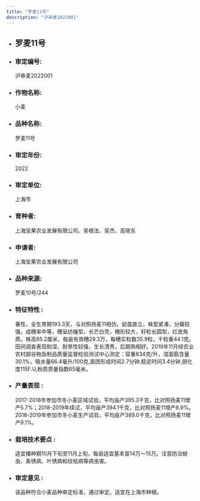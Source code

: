 ```yaml
---
title: "罗麦11号"
description: "沪审麦2022001"
---
```

* ## 罗麦11号
* ###  审定编号:  
   沪审麦2022001

*  ### 作物名称:  
   小麦

*   ###  品种名称: 
    罗麦11号

*   ### 审定年份: 
    2022

*   ### 审定单位:  
    上海市

*   ### 育种者:  
    上海宝果农业发展有限公司、吴根法、吴杰、高晓东

*   ### 申请者:  
    上海宝果农业发展有限公司

*   ### 品种来源:  
    罗麦10号/244

*   ### 特征特性 : 
    春性，全生育期193.3天，与对照扬麦11相仿。幼苗直立，株型紧凑，分蘖较强，成穗率中等，穗呈纺锤型，长芒白壳，穗形较大，籽粒长圆型，红皮角质。株高85.2厘米，每亩有效穗29.3万，每穗实粒数35.9粒，千粒重44.1克。田间调查表现耐湿、耐旱性较强，生长清秀，后期熟相好。2019年11月经农业农村部谷物及制品质量监督检验测试中心测定：容重834克/升，湿面筋含量30.1%，吸水量66.4毫升/100克,面团形成时间2.7分钟,稳定时间3.4分钟,弱化度115F.U,粉质质量指数65毫米。

*   ### 产量表现 : 
    2017-2018年参加市冬小麦区域试验，平均亩产395.3千克，比对照扬麦11增产5.7%；2018-2019年续试，平均亩产394.1千克，比对照扬麦11增产8.9%。2018-2019年参加市冬小麦生产试验，平均亩产389.0千克，比对照扬麦11增产9.1%。

*   ### 栽培技术要点 : 
    适宜播种期10月下旬至11月上旬，每亩适宜基本苗14万～15万。注意防治蚜虫、条锈病、叶锈病和纹枯病等病虫害。

*   ### 审定意见 : 
    该品种符合小麦品种审定标准，通过审定。适宜在上海市种植。
